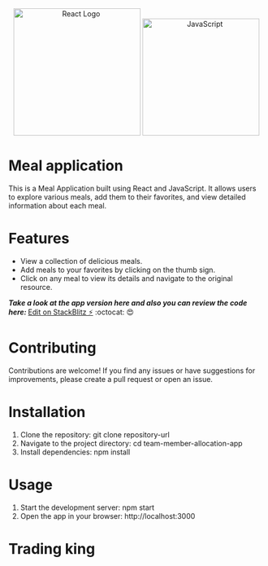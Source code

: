   <div align="center">
    <img title="Outlier" src="https://upload.wikimedia.org/wikipedia/commons/a/a7/React-icon.svg" alt="React Logo" width="250" />
    <img title="TypeScript" alt="JavaScript" height=230
      src="https://upload.wikimedia.org/wikipedia/commons/6/6a/JavaScript-logo.png">
  </div>
  <h1>
    Meal application
  </h1>
  
This is a Meal Application built using React and JavaScript. It allows users to explore various meals, add them to their favorites, and view detailed information about each meal.

# Features
* View a collection of delicious meals.
* Add meals to your favorites by clicking on the thumb sign.
* Click on any meal to view its details and navigate to the original resource.
 
<strong><em>Take a look at the app version here and also you can review the code here: </em></strong>[Edit on StackBlitz ⚡️](https://stackblitz.com/edit/vitejs-vite-4hw2sn) :octocat: :heart_eyes:

# Contributing
Contributions are welcome! If you find any issues or have suggestions for improvements, please create a pull request or open an issue.

# Installation
1. Clone the repository: git clone repository-url
2. Navigate to the project directory: cd team-member-allocation-app
3. Install dependencies: npm install

# Usage
1. Start the development server: npm start
2. Open the app in your browser: http://localhost:3000


# Trading king


